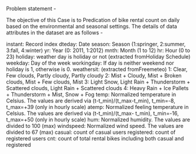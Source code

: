 Problem statement -

The objective of this Case is to Predication of bike rental count on daily based on the environmental and seasonal settings.
The details of data attributes in the dataset are as follows -

instant: Record index dteday: Date
season: Season (1:springer, 2:summer, 3:fall, 4:winter) yr: Year (0: 2011, 1:2012)
mnth: Month (1 to 12)
hr: Hour (0 to 23)
holiday: weather day is holiday or not (extracted fromHoliday Schedule) weekday: Day of the week
workingday: If day is neither weekend nor holiday is 1, otherwise is 0. weathersit: (extracted fromFreemeteo)
1: Clear, Few clouds, Partly cloudy, Partly cloudy
2: Mist + Cloudy, Mist + Broken clouds, Mist + Few clouds, Mist
3: Light Snow, Light Rain + Thunderstorm + Scattered clouds, Light Rain + Scattered clouds
4: Heavy Rain + Ice Pallets + Thunderstorm + Mist, Snow + Fog temp: Normalized temperature in Celsius. The values are derived via (t-t_min)/(t_max-t_min),
t_min=-8, t_max=+39 (only in hourly scale)
atemp: Normalized feeling temperature in Celsius. The values are derived via (t-t_min)/(t_max-
t_min), t_min=-16, t_max=+50 (only in hourly scale)
hum: Normalized humidity. The values are divided to 100 (max) windspeed: Normalized wind speed. The values are divided to 67 (max) casual: count of casual users
registered: count of registered users
cnt: count of total rental bikes including both casual and registered

